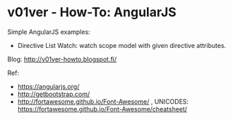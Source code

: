# v01ver - How-To: AngularJS

Simple AngularJS examples:

 *  Directive List Watch: watch scope model with given directive attributes.  

Blog: http://v01ver-howto.blogspot.fi/

Ref: 
 *  https://angularjs.org/
 *  http://getbootstrap.com/
 *  http://fortawesome.github.io/Font-Awesome/ , UNICODES:  https://fortawesome.github.io/Font-Awesome/cheatsheet/ 
